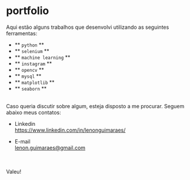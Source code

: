 # portfolio

Aqui estão alguns trabalhos que desenvolvi utilizando as seguintes ferramentas:<br>
* ** ``python`` **
* ** ``selenium`` **
* ** ``machine learning`` **
* ** ``instagram`` **
* ** ``opencv`` **
* ** ``mysql`` **
* ** ``matplotlib`` **
* ** ``seaborn`` **

<br>
Caso queria discutir sobre algum, esteja disposto a me procurar. Seguem abaixo meus contatos:<br>

* Linkedin<br>
<a href='https://www.linkedin.com/in/lenonguimaraes/'>https://www.linkedin.com/in/lenonguimaraes/</a> <br>

* E-mail<br>
lenon.guimaraes@gmail.com
<br>
<br>
Valeu!

